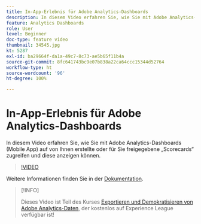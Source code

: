 ```yaml
---
title: In-App-Erlebnis für Adobe Analytics-Dashboards
description: In diesem Video erfahren Sie, wie Sie mit Adobe Analytics-Dashboards (Mobile App) auf von Ihnen erstellte oder für Sie freigegebene „Scorecards“ zugreifen und diese anzeigen können.
feature: Analytics Dashboards
role: User
level: Beginner
doc-type: feature video
thumbnail: 34545.jpg
kt: 5287
exl-id: ba29664f-da1a-49c7-8c73-ae5b65f11b4a
source-git-commit: 8fc641743bc9e07b838a22ca64ccc15344d52764
workflow-type: ht
source-wordcount: '96'
ht-degree: 100%

---
```


# In-App-Erlebnis für Adobe Analytics-Dashboards

In diesem Video erfahren Sie, wie Sie mit Adobe Analytics-Dashboards (Mobile App) auf von Ihnen erstellte oder für Sie freigegebene „Scorecards“ zugreifen und diese anzeigen können.

>[!VIDEO](https://video.tv.adobe.com/v/34545/?quality=12&learn=on)

Weitere Informationen finden Sie in der [Dokumentation](https://experienceleague.adobe.com/docs/analytics/analyze/mobapp/home.html?lang=de).

>[!INFO]
>
> Dieses Video ist Teil des Kurses [Exportieren und Demokratisieren von Adobe Analytics-Daten](https://experienceleague.adobe.com/?recommended=Analytics-A-1-2022.1.democratizing&amp;lang=de), der kostenlos auf Experience League verfügbar ist!